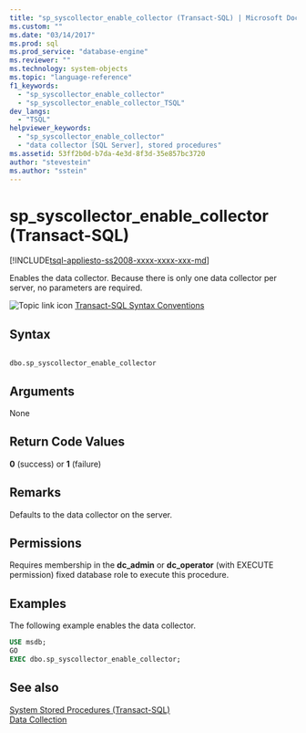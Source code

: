 ```yaml
---
title: "sp_syscollector_enable_collector (Transact-SQL) | Microsoft Docs"
ms.custom: ""
ms.date: "03/14/2017"
ms.prod: sql
ms.prod_service: "database-engine"
ms.reviewer: ""
ms.technology: system-objects
ms.topic: "language-reference"
f1_keywords: 
  - "sp_syscollector_enable_collector"
  - "sp_syscollector_enable_collector_TSQL"
dev_langs: 
  - "TSQL"
helpviewer_keywords: 
  - "sp_syscollector_enable_collector"
  - "data collector [SQL Server], stored procedures"
ms.assetid: 53ff2b0d-b7da-4e3d-8f3d-35e857bc3720
author: "stevestein"
ms.author: "sstein"
---
```

# sp_syscollector_enable_collector (Transact-SQL)
[!INCLUDE[tsql-appliesto-ss2008-xxxx-xxxx-xxx-md](../../includes/tsql-appliesto-ss2008-xxxx-xxxx-xxx-md.md)]

  Enables the data collector. Because there is only one data collector per server, no parameters are required.  
  
 ![Topic link icon](../../database-engine/configure-windows/media/topic-link.gif "Topic link icon") [Transact-SQL Syntax Conventions](../../t-sql/language-elements/transact-sql-syntax-conventions-transact-sql.md)  
  
## Syntax  
  
```  
  
dbo.sp_syscollector_enable_collector   
```  
  
## Arguments  
 None  
  
## Return Code Values  
 **0** (success) or **1** (failure)  
  
## Remarks  
 Defaults to the data collector on the server.  
  
## Permissions  
 Requires membership in the **dc_admin** or **dc_operator** (with EXECUTE permission) fixed database role to execute this procedure.  
  
## Examples  
 The following example enables the data collector.  
  
```sql  
USE msdb;  
GO  
EXEC dbo.sp_syscollector_enable_collector;  
```  
  
## See also  
 [System Stored Procedures &#40;Transact-SQL&#41;](../../relational-databases/system-stored-procedures/system-stored-procedures-transact-sql.md)   
 [Data Collection](../../relational-databases/data-collection/data-collection.md)  
  
  
